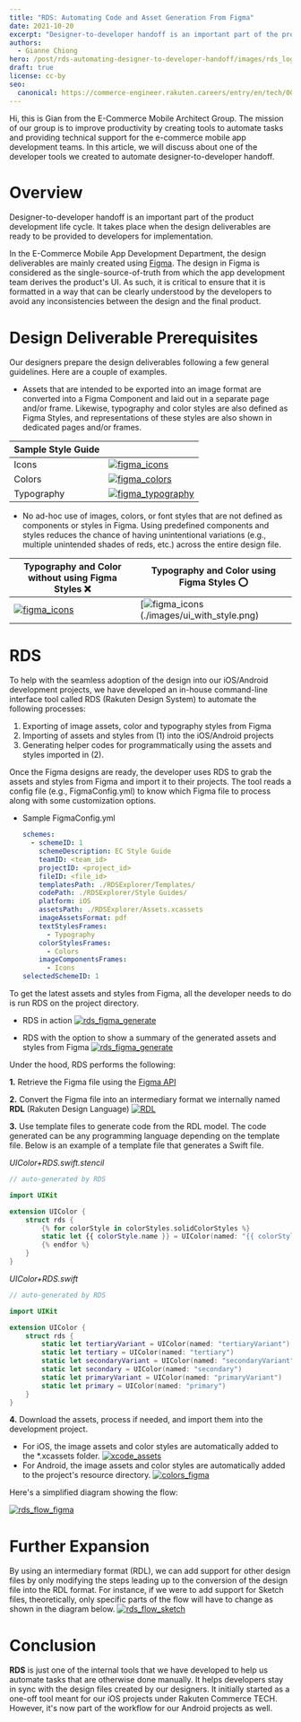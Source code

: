 ```yaml
---
title: "RDS: Automating Code and Asset Generation From Figma"
date: 2021-10-20
excerpt: "Designer-to-developer handoff is an important part of the product development life cycle. It takes place when the design deliverables are ready to be provided to developers for implementation."
authors:
  - Gianne Chiong
hero: /post/rds-automating-designer-to-developer-handoff/images/rds_logo.png
draft: true
license: cc-by
seo:
  canonical: https://commerce-engineer.rakuten.careers/entry/en/tech/0045
---
```


Hi, this is Gian from the E-Commerce Mobile Architect Group. The mission of our group is to improve productivity by creating tools to automate tasks and providing technical support for the e-commerce mobile app development teams. In this article, we will discuss about one of the developer tools we created to automate designer-to-developer handoff.

# Overview

Designer-to-developer handoff is an important part of the product development life cycle. It takes place when the design deliverables are ready to be provided to developers for implementation.

In the E-Commerce Mobile App Development Department, the design deliverables are mainly created using [Figma](https://www.figma.com). The design in Figma is considered as the single-source-of-truth from which the app development team derives the product's UI. As such, it is critical to ensure that it is formatted in a way that can be clearly understood by the developers to avoid any inconsistencies between the design and the final product.

# Design Deliverable Prerequisites

Our designers prepare the design deliverables following a few general guidelines. Here are a couple of examples.

- Assets that are intended to be exported into an image format are converted into a Figma Component and laid out in a separate page and/or frame. Likewise, typography and color styles are also defined as Figma Styles, and representations of these styles are also shown in dedicated pages and/or frames.

| Sample Style Guide |                                                                                     |
| ------------------ | ----------------------------------------------------------------------------------- |
| Icons              | [![figma_icons](./images/figma_icons.png)](./images/figma_icons.png)                |
| Colors             | [![figma_colors](./images/figma_colors.png)](./images/figma_colors.png)             |
| Typography         | [![figma_typography](./images/figma_typography.png)](./images/figma_typography.png) |

- No ad-hoc use of images, colors, or font styles that are not defined as components or styles in Figma. Using predefined components and styles reduces the chance of having unintentional variations (e.g., multiple unintended shades of reds, etc.) across the entire design file.

| Typography and Color without using Figma Styles ❌                   | Typography and Color using Figma Styles ⭕️                             |
| -------------------------------------------------------------------- | ----------------------------------------------------------------------- |
| [![figma_icons](./images/ui_no_style.png)](./images/ui_no_style.png) | [![figma_icons](./images/ui_with_style.png)(./images/ui_with_style.png) |

# RDS

To help with the seamless adoption of the design into our iOS/Android development projects, we have developed an in-house command-line interface tool called RDS (Rakuten Design System) to automate the following processes:

1. Exporting of image assets, color and typography styles from Figma
2. Importing of assets and styles from (1) into the iOS/Android projects
3. Generating helper codes for programmatically using the assets and styles imported in (2).

Once the Figma designs are ready, the developer uses RDS to grab the assets and styles from Figma and import it to their projects. The tool reads a config file (e.g., FigmaConfig.yml) to know which Figma file to process along with some customization options.

- Sample FigmaConfig.yml
  ```yaml
  schemes:
    - schemeID: 1
      schemeDescription: EC Style Guide
      teamID: <team_id>
      projectID: <project_id>
      fileID: <file_id>
      templatesPath: ./RDSExplorer/Templates/
      codePath: ./RDSExplorer/Style Guides/
      platform: iOS
      assetsPath: ./RDSExplorer/Assets.xcassets
      imageAssetsFormat: pdf
      textStylesFrames:
        - Typography
      colorStylesFrames:
        - Colors
      imageComponentsFrames:
        - Icons
  selectedSchemeID: 1
  ```

To get the latest assets and styles from Figma, all the developer needs to do is run RDS on the project directory.

- RDS in action
  [![rds_figma_generate](./images/rds_figma_generate.gif)](./images/automating-code-and-asset-generation-from/rds_figma_generate.gif)

- RDS with the option to show a summary of the generated assets and styles from Figma
  [![rds_figma_generate](./images/rds_figma_generate_ss.png)](./images/automating-code-and-asset-generation-from/rds_figma_generate_ss.png)

Under the hood, RDS performs the following:

**1.** Retrieve the Figma file using the [Figma API](https://www.figma.com/developers/api#files-endpoints)

**2.** Convert the Figma file into an intermediary format we internally named **RDL** (Rakuten Design Language)
[![RDL](./images/RDL.jpg)](./images/automating-code-and-asset-generation-from/RDL.jpg)

**3.** Use template files to generate code from the RDL model. The code generated can be any programming language depending on the template file. Below is an example of a template file that generates a Swift file.

_UIColor+RDS.swift.stencil_

```swift
// auto-generated by RDS

import UIKit

extension UIColor {
    struct rds {
        {% for colorStyle in colorStyles.solidColorStyles %}
        static let {{ colorStyle.name }} = UIColor(named: "{{ colorStyle.name }}")
        {% endfor %}
    }
}
```

_UIColor+RDS.swift_

```swift
// auto-generated by RDS

import UIKit

extension UIColor {
    struct rds {
        static let tertiaryVariant = UIColor(named: "tertiaryVariant")
        static let tertiary = UIColor(named: "tertiary")
        static let secondaryVariant = UIColor(named: "secondaryVariant")
        static let secondary = UIColor(named: "secondary")
        static let primaryVariant = UIColor(named: "primaryVariant")
        static let primary = UIColor(named: "primary")
    }
}
```

**4.** Download the assets, process if needed, and import them into the development project.

- For iOS, the image assets and color styles are automatically added to the \*.xcassets folder.
  [![xcode_assets](./images/xcode_assets.png)](./images/automating-code-and-asset-generation-from/xcode_assets.png)
- For Android, the image assets and color styles are automatically added to the project's resource directory.
  [![colors_figma](./images/colors_figma.png)](./images/automating-code-and-asset-generation-from/colors_figma.png)

Here's a simplified diagram showing the flow:

[![rds_flow_figma](./images/rds_flow_figma.png)](./images/automating-code-and-asset-generation-from/rds_flow_figma.png)

# Further Expansion

By using an intermediary format (RDL), we can add support for other design files by only modifying the steps leading up to the conversion of the design file into the RDL format. For instance, if we were to add support for Sketch files, theoretically, only specific parts of the flow will have to change as shown in the diagram below.
[![rds_flow_sketch](./images/rds_flow_sketch.png)](./images/automating-code-and-asset-generation-from/rds_flow_sketch.png)

# Conclusion

**RDS** is just one of the internal tools that we have developed to help us automate tasks that are otherwise done manually. It helps developers stay in sync with the design files created by our designers.
It initially started as a one-off tool meant for our iOS projects under Rakuten Commerce TECH. However, it's now part of the workflow for our Android projects as well.
